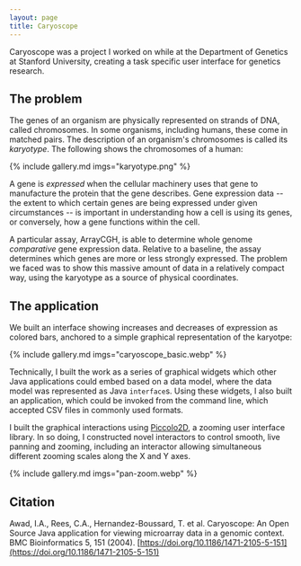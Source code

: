 ```yaml
---
layout: page
title: Caryoscope
---
```


Caryoscope was a project I worked on while at the Department of Genetics at Stanford University, creating a task specific user interface for genetics research.

## The problem

The genes of an organism are physically represented on strands of DNA, called chromosomes. In some organisms, including humans, these come in matched pairs. The description of an organism's chromosomes is called its _karyotype_. The following shows the chromosomes of a human:

{% include gallery.md imgs="karyotype.png" %}

A gene is _expressed_ when the cellular machinery uses that gene to manufacture the protein that the gene describes. Gene expression data -- the extent to which certain genes are being expressed under given circumstances -- is important in understanding how a cell is using its genes, or conversely, how a gene functions within the cell.

A particular assay, ArrayCGH, is able to determine whole genome _comparative_ gene expression data. Relative to a baseline, the assay determines which genes are more or less strongly expressed. The problem we faced was to show this massive amount of data in a relatively compact way, using the karyotype as a source of physical coordinates.

## The application

We built an interface showing increases and decreases of expression as colored bars, anchored to a simple graphical representation of the karyotpe:

{% include gallery.md imgs="caryoscope_basic.webp" %}

Technically, I built the work as a series of graphical widgets which other Java applications could embed based on a data model, where the data model was represented as Java `interface`s. Using these widgets, I also built an application, which could be invoked from the command line, which accepted CSV files in commonly used formats.

I built the graphical interactions using [Piccolo2D](https://piccolo2d.org/), a zooming user interface library. In so doing, I constructed novel interactors to control smooth, live panning and zooming, including an interactor allowing simultaneous different zooming scales along the X and Y axes.

{% include gallery.md imgs="pan-zoom.webp" %}

## Citation

Awad, I.A., Rees, C.A., Hernandez-Boussard, T. et al. Caryoscope: An Open Source Java application for viewing microarray data in a genomic context. BMC Bioinformatics 5, 151 (2004). [https://doi.org/10.1186/1471-2105-5-151](https://doi.org/10.1186/1471-2105-5-151)

